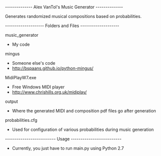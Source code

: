 -------------- Alex VanTol's Music Generator --------------

Generates randomized musical compositions based on probabilities.

-------------------- Folders and Files --------------------

music_generator
- My code

mingus
- Someone else's code
- http://bspaans.github.io/python-mingus/

MidiPlayW7.exe
- Free Windows MIDI player
- http://www.chrishills.org.uk/midiplay/

output
- Where the generated MIDI and composition pdf files go after generation

probabilities.cfg
- Used for configuration of various probabilities during music generation

-------------------------- Usage --------------------------

- Currently, you just have to run main.py using Python 2.7
